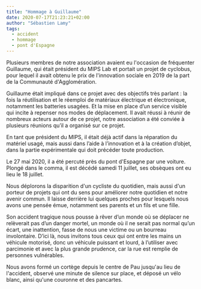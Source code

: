 ```yaml
---
title: "Hommage à Guillaume"
date: 2020-07-17T21:23:21+02:00
author: "Sébastien Lamy"
tags:
  - accident
  - hommage
  - pont d'Espagne
---
```


Plusieurs membres de notre association avaient eu l'occasion de fréquenter Guillaume, qui était président du MIPS Lab et portait un projet de cyclobus, pour lequel il avait obtenu le prix de l'innovation sociale en 2019 de la part de la Communauté d'Agglomération. 

Guillaume était impliqué dans ce projet avec des objectifs très parlant : la fois la réutilisation et le réemploi de matériaux électrique et électronique, notamment les batteries usagées. Et la mise en place d’un service visible qui incite à repenser nos modes de déplacement. Il avait réussi à réunir de nombreux acteurs autour de ce projet, notre association a été conviée à plusieurs réunions qu’il a organisé sur ce projet.

En tant que président du MIPS, il était déjà actif dans la réparation du matériel usagé, mais aussi dans l’aide à l’innovation et à la création d’objet, dans la partie expérimentale qui doit précéder toute production.

Le 27 mai 2020, il a été percuté près du pont d'Espagne par une voiture. Plongé dans le comma, il est décédé samedi 11 juillet, ses obsèques ont eu lieu le 18 juillet.

Nous déplorons la disparition d'un cycliste du quotidien, mais aussi d'un porteur de projets qui ont du sens pour améliorer notre quotidien et notre avenir commun. Il laisse derrière lui quelques proches pour lesquels nous avons une pensée émue, notamment ses parents et un fils et une fille.

Son accident tragique nous pousse à rêver d’un monde où se déplacer ne relèverait pas d’un danger mortel, un monde où il ne serait pas normal qu’un écart, une inattention, fasse de nous une victime ou un bourreau involontaire. D’ici là, nous invitons tous ceux qui ont entre les mains un véhicule motorisé, donc un véhicule puissant et lourd, à l’utiliser avec parcimonie et avec la plus grande prudence, car la rue est remplie de personnes vulnérables.

Nous avons formé un cortège depuis le centre de Pau jusqu'au lieu de l'accident, observé une minute de silence sur place, et déposé un vélo blanc, ainsi qu'une couronne et des pancartes.
